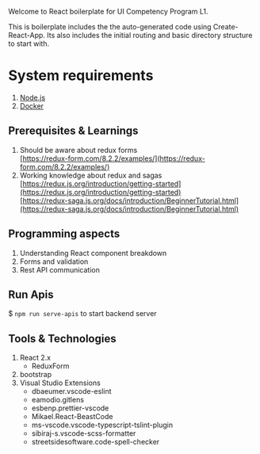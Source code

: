 ﻿Welcome to React boilerplate for UI Competency Program L1. 

This is boilerplate includes the the auto-generated code using Create-React-App. Its also includes the initial routing and basic directory structure to start with.  

# System requirements 
1. [Node.js](https://nodejs.org/dist/latest-v10.x/)
2. [Docker](https://docs.docker.com/compose/install/)

## Prerequisites & Learnings

1.  Should be aware about redux forms  
    [https://redux-form.com/8.2.2/examples/](https://redux-form.com/8.2.2/examples/)
2.  Working knowledge about redux and sagas  
    [https://redux.js.org/introduction/getting-started](https://redux.js.org/introduction/getting-started)  
    [https://redux-saga.js.org/docs/introduction/BeginnerTutorial.html](https://redux-saga.js.org/docs/introduction/BeginnerTutorial.html)

## Programming aspects

1.  Understanding React component breakdown
2.  Forms and validation
3.  Rest API communication

## Run Apis
$ `npm run serve-apis` to start backend server


## Tools & Technologies

1.  React 2.x
	- ReduxForm
2.  bootstrap
3.  Visual Studio Extensions
	- dbaeumer.vscode-eslint
	- eamodio.gitlens
	- esbenp.prettier-vscode
	- Mikael.React-BeastCode
	- ms-vscode.vscode-typescript-tslint-plugin
	- sibiraj-s.vscode-scss-formatter
	- streetsidesoftware.code-spell-checker